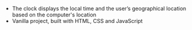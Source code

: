 - The clock displays the local time and the user’s geographical location based on the computer's location
- Vanilla project, built with HTML, CSS and JavaScript
